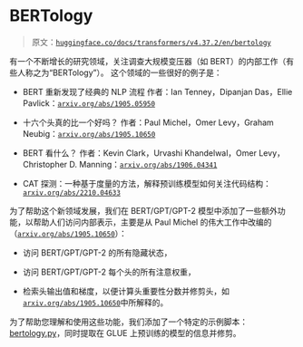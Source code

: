 # BERTology

> 原文：[`huggingface.co/docs/transformers/v4.37.2/en/bertology`](https://huggingface.co/docs/transformers/v4.37.2/en/bertology)

有一个不断增长的研究领域，关注调查大规模变压器（如 BERT）的内部工作（有些人称之为“BERTology”）。 这个领域的一些很好的例子是：

+   BERT 重新发现了经典的 NLP 流程 作者：Ian Tenney，Dipanjan Das，Ellie Pavlick：[`arxiv.org/abs/1905.05950`](https://arxiv.org/abs/1905.05950)

+   十六个头真的比一个好吗？ 作者：Paul Michel，Omer Levy，Graham Neubig：[`arxiv.org/abs/1905.10650`](https://arxiv.org/abs/1905.10650)

+   BERT 看什么？ 作者：Kevin Clark，Urvashi Khandelwal，Omer Levy，Christopher D. Manning：[`arxiv.org/abs/1906.04341`](https://arxiv.org/abs/1906.04341)

+   CAT 探测：一种基于度量的方法，解释预训练模型如何关注代码结构：[`arxiv.org/abs/2210.04633`](https://arxiv.org/abs/2210.04633)

为了帮助这个新领域发展，我们在 BERT/GPT/GPT-2 模型中添加了一些额外功能，以帮助人们访问内部表示，主要是从 Paul Michel 的伟大工作中改编的（[`arxiv.org/abs/1905.10650`](https://arxiv.org/abs/1905.10650)）：

+   访问 BERT/GPT/GPT-2 的所有隐藏状态，

+   访问 BERT/GPT/GPT-2 每个头的所有注意权重，

+   检索头输出值和梯度，以便计算头重要性分数并修剪头，如[`arxiv.org/abs/1905.10650`](https://arxiv.org/abs/1905.10650)中所解释的。

为了帮助您理解和使用这些功能，我们添加了一个特定的示例脚本：[bertology.py](https://github.com/huggingface/transformers/tree/main/examples/research_projects/bertology/run_bertology.py)，同时提取在 GLUE 上预训练的模型的信息并修剪。
